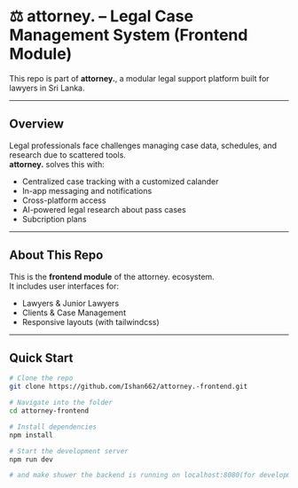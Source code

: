 # ⚖️ attorney. – Legal Case Management System (Frontend Module)

This repo is part of **attorney.**, a modular legal support platform built for lawyers in Sri Lanka.

---

## Overview

Legal professionals face challenges managing case data, schedules, and research due to scattered tools.  
**attorney.** solves this with:

- Centralized case tracking with a customized calander
- In-app messaging and notifications
- Cross-platform access  
- AI-powered legal research about pass cases
- Subcription plans

---

## About This Repo

This is the **frontend module** of the attorney. ecosystem.  
It includes user interfaces for:

- Lawyers & Junior Lawyers  
- Clients & Case Management  
- Responsive layouts (with tailwindcss)
<!-- - 🌐 Sinhala + English support -->


---

## Quick Start

```bash
# Clone the repo
git clone https://github.com/Ishan662/attorney.-frontend.git

# Navigate into the folder
cd attorney-frontend

# Install dependencies
npm install

# Start the development server
npm run dev

# and make shuwer the backend is running on localhost:8080(for development) 
